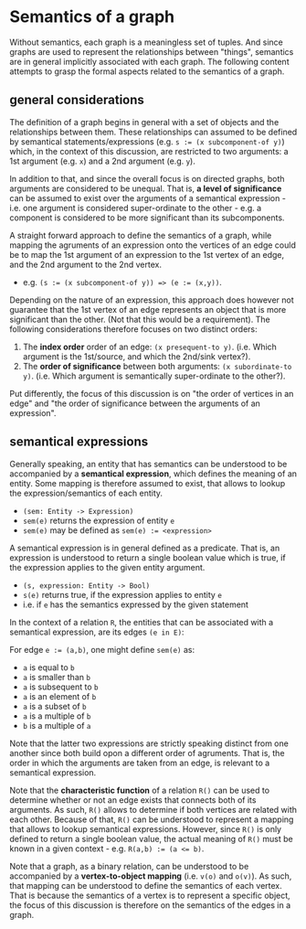 
<!-- ======================================================================= -->
# Semantics of a graph

Without semantics, each graph is a meaningless set of tuples. And since graphs
are used to represent the relationships between "things", semantics are in
general implicitly associated with each graph. The following content attempts
to grasp the formal aspects related to the semantics of a graph.

<!-- ======================================================================= -->
## general considerations

The definition of a graph begins in general with a set of objects and the
relationships between them. These relationships can assumed to be defined
by semantical statements/expressions (e.g. `s := (x subcomponent-of y)`)
which, in the context of this discussion, are restricted to two arguments:
a 1st argument (e.g. `x`) and a 2nd argument (e.g. `y`).

In addition to that, and since the overall focus is on directed graphs, both
arguments are considered to be unequal. That is, **a level of significance**
can be assumed to exist over the arguments of a semantical expression - i.e.
one argument is considered super-ordinate to the other - e.g. a component is
considered to be more significant than its subcomponents.

A straight forward approach to define the semantics of a graph, while mapping
the agruments of an expression onto the vertices of an edge could be to map
the 1st argument of an expression to the 1st vertex of an edge, and the 2nd
argument to the 2nd vertex.

* e.g. `(s := (x subcomponent-of y)) => (e := (x,y))`.

Depending on the nature of an expression, this approach does however not
guarantee that the 1st vertex of an edge represents an object that is more
significant than the other. (Not that this would be a requirement). The
following considerations therefore focuses on two distinct orders:

1. The **index order** order of an edge: `(x presequent-to y)`.
   (i.e. Which argument is the 1st/source, and which the 2nd/sink vertex?).
2. The **order of significance** between both arguments: `(x subordinate-to y)`.
   (i.e. Which argument is semantically super-ordinate to the other?).

Put differently, the focus of this discussion is on "the order of vertices in
an edge" and "the order of significance between the arguments of an expression".

<!-- ======================================================================= -->
## semantical expressions

Generally speaking, an entity that has semantics can be understood to be
accompanied by a **semantical expression**, which defines the meaning of
an entity. Some mapping is therefore assumed to exist, that allows to
lookup the expression/semantics of each entity.

* `(sem: Entity -> Expression)`
* `sem(e)` returns the expression of entity `e`
* `sem(e)` may be defined as `sem(e) := <expression>`

A semantical expression is in general defined as a predicate. That is,
an expression is understood to return a single boolean value which is
true, if the expression applies to the given entity argument.

* `(s, expression: Entity -> Bool)`
* `s(e)` returns true, if the expression applies to entity `e`
* i.e. if `e` has the semantics expressed by the given statement

In the context of a relation `R`, the entities that can be associated
with a semantical expression, are its edges `(e in E)`:

For edge `e := (a,b)`, one might define `sem(e)` as:

* `a` is equal to `b`
* `a` is smaller than `b`
* `a` is subsequent to `b`
* `a` is an element of `b`
* `a` is a subset of `b`
* `a` is a multiple of `b`
* `b` is a multiple of `a`

Note that the latter two expressions are strictly speaking distinct from one
another since both build opon a different order of agruments. That is, the
order in which the arguments are taken from an edge, is relevant to a
semantical expression.

Note that the **characteristic function** of a relation `R()` can be used to
determine whether or not an edge exists that connects both of its arguments.
As such, `R()` allows to determine if both vertices are related with each
other. Because of that, `R()` can be understood to represent a mapping that
allows to lookup semantical expressions. However, since `R()` is only defined
to return a single boolean value, the actual meaning of `R()` must be known
in a given context - e.g. `R(a,b) := (a <= b)`.

Note that a graph, as a binary relation, can be understood to be accompanied by
a **vertex-to-object mapping** (i.e. `v(o)` and `o(v)`). As such, that mapping
can be understood to define the semantics of each vertex. That is because the
semantics of a vertex is to represent a specific object, the focus of this
discussion is therefore on the semantics of the edges in a graph.
